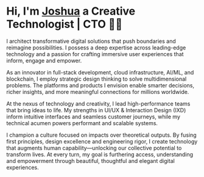 # Hi, I'm [Joshua](https://github.com/jshuadvd) a Creative Technologist | CTO 👾👋

I architect transformative digital solutions that push boundaries and reimagine possibilities. I possess a deep expertise across leading-edge technology and a passion for crafting immersive user experiences that inform, engage and empower.

As an innovator in full-stack development, cloud infrastructure, AI/ML, and blockchain, I employ strategic design thinking to solve multidimensional problems. The platforms and products I envision enable smarter decisions, richer insights, and more meaningful connections for millions worldwide.

At the nexus of technology and creativity, I lead high-performance teams that bring ideas to life. My strengths in UI/UX & Interaction Design (IXD) inform intuitive interfaces and seamless customer journeys, while my technical acumen powers performant and scalable systems. 

I champion a culture focused on impacts over theoretical outputs. By fusing first principles, design excellence and engineering rigor, I create technology that augments human capability—unlocking our collective potential to transform lives. At every turn, my goal is furthering access, understanding and empowerment through beautiful, thoughtful and elegant digital experiences.

<!--
**jshuadvd/jshuadvd** is a ✨ _special_ ✨ repository because its `README.md` (this file) appears on your GitHub profile.

Here are some ideas to get you started:

- 🔭 I’m currently working on ...
- 🌱 I’m currently learning ...
- 👯 I’m looking to collaborate on ...
- 🤔 I’m looking for help with ...
- 💬 Ask me about ...
- 📫 How to reach me: ...
- ⚡ Fun fact: ...
-->
